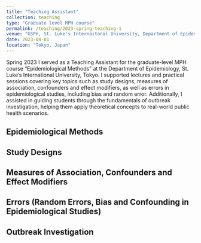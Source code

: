 ```yaml
---
title: "Teaching Assistant"
collection: teaching
type: "Graduate level MPH course"
permalink: /teaching/2023-spring-teaching-1
venue: "GSPH, St. Luke's Internaitonal University, Department of Epidemiology"
date: 2023-04-01
location: "Tokyo, Japan"
---
```


Spring 2023
I served as a Teaching Assistant for the graduate-level MPH course “Epidemiological Methods” at the Department of Epidemiology, St. Luke’s International University, Tokyo. I supported lectures and practical sessions covering key topics such as study designs, measures of association, confounders and effect modifiers, as well as errors in epidemiological studies, including bias and random error. Additionally, I assisted in guiding students through the fundamentals of outbreak investigation, helping them apply theoretical concepts to real-world public health scenarios.

## Epidemiological Methods

## Study Designs

## Measures of Association, Confounders and Effect Modifiers

## Errors (Random Errors, Bias and Confounding in Epidemiological Studies)  

## Outbreak Investigation 